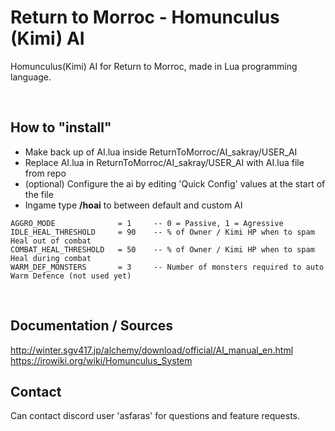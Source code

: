 # Return to Morroc - Homunculus (Kimi) AI
Homunculus(Kimi) AI for Return to Morroc, made in Lua programming language.

<br>

## How to "install"
- Make back up of AI.lua inside ReturnToMorroc/AI_sakray/USER_AI
- Replace AI.lua in ReturnToMorroc/AI_sakray/USER_AI with AI.lua file from repo
- (optional) Configure the ai by editing 'Quick Config' values at the start of the file
- Ingame type **/hoai** to between default and custom AI

```
AGGRO_MODE              = 1     -- 0 = Passive, 1 = Agressive
IDLE_HEAL_THRESHOLD     = 90    -- % of Owner / Kimi HP when to spam Heal out of combat
COMBAT_HEAL_THRESHOLD   = 50    -- % of Owner / Kimi HP when to spam Heal during combat
WARM_DEF_MONSTERS       = 3     -- Number of monsters required to auto Warm Defence (not used yet)
```

<br>

## Documentation / Sources
http://winter.sgv417.jp/alchemy/download/official/AI_manual_en.html
<br>
https://irowiki.org/wiki/Homunculus_System
<br>

## Contact
Can contact discord user 'asfaras' for questions and feature requests.
